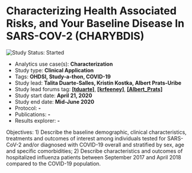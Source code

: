 Characterizing Health Associated Risks, and Your Baseline Disease In SARS-COV-2 (CHARYBDIS)
=============

<img src="https://img.shields.io/badge/Study%20Status-Started-blue.svg" alt="Study Status: Started"> 

- Analytics use case(s): **Characterization**
- Study type: **Clinical Application**
- Tags: **OHDSI, Study-a-thon, COVID-19**
- Study lead: **Talita Duarte-Salles, Kristin Kostka, Albert Prats-Uribe**
- Study lead forums tag: **[[tduarte]](https://forums.ohdsi.org/u/tduarte)**, **[[krfeeney]](https://forums.ohdsi.org/u/krfeeney)**, **[[Albert_Prats]](https://forums.ohdsi.org/u/Albert_Prats)**
- Study start date: **April 21, 2020**
- Study end date: **Mid-June 2020**
- Protocol: **-**
- Publications: **-**
- Results explorer: **-**

Objectives: 1) Describe the baseline demographic, clinical characteristics, treatments and outcomes of interest among individuals tested for SARS-CoV-2 and/or diagnosed with COVID-19 overall and stratified by sex, age and specific comorbidities; 2) Describe characteristics and outcomes of hospitalized influenza patients between September 2017 and April 2018 compared to the COVID-19 population.
